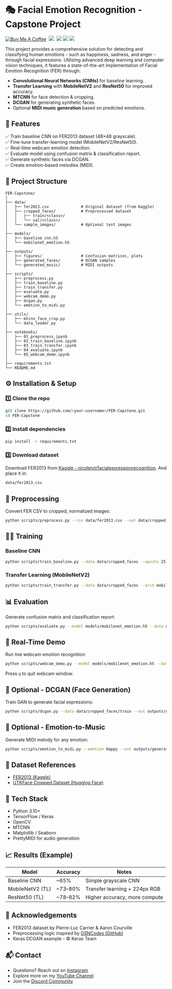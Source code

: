 # 🎭 Facial Emotion Recognition - Capstone Project
[![Buy Me A Coffee](https://img.shields.io/open-vsx/stars/redhat/java?color=D8B024&label=buy%20me%20a%20coffee&style=flat)](https://www.buymeacoffee.com/utsanjan)‎ ‎
[![](https://dcbadge.limes.pink/api/server/uavTPkr?style=flat)](https://discord.gg/ZuuWJm7MR3)‎ ‎ 
[![](https://img.shields.io/github/license/utsanjan/Emotion-Recognition?logoColor=red&style=flat)](https://github.com/utsanjan/Emotion-Recognition/blob/main/LICENSE)‎ ‎
[![](https://img.shields.io/github/languages/count/utsanjan/Emotion-Recognition?style=flat)](https://github.com/utsanjan/Emotion-Recognition/search?l=shell)‎ ‎
[![](https://img.shields.io/github/languages/top/utsanjan/Emotion-Recognition?color=light%20green&style=flat)](https://github.com/utsanjan/Emotion-Recognition)‎ ‎

This project provides a comprehensive solution for detecting and classifying human emotions - such as happiness, sadness, and anger - through facial expressions. Utilizing advanced deep learning and computer vision techniques, it features a state-of-the-art implementation of Facial Emotion Recognition (FER) through:
- **Convolutional Neural Networks (CNNs)** for baseline learning.
- **Transfer Learning** with **MobileNetV2** and **ResNet50** for improved accuracy.
- **MTCNN** for face detection & cropping.
- **DCGAN** for generating synthetic faces.
- Optional **MIDI music generation** based on predicted emotions.

## 🧩 Features
✅ Train baseline CNN on FER2013 dataset (48×48 grayscale).  
✅ Fine-tune transfer-learning model (MobileNetV2/ResNet50).  
✅ Real-time webcam emotion detection.  
✅ Evaluate model using confusion matrix & classification report.  
✅ Generate synthetic faces via DCGAN.  
✅ Create emotion-based melodies (MIDI).

## 📂 Project Structure
```
FER-Capstone/
│
├── data/
│   ├── fer2013.csv              # Original dataset (from Kaggle)
│   ├── cropped_faces/           # Preprocessed dataset
│   │   ├── train/<class>/
│   │   └── val/<class>/
│   └── sample_images/           # Optional test images
│
├── models/
│   ├── baseline_cnn.h5
│   └── mobilenet_emotion.h5
│
├── outputs/
│   ├── figures/                 # Confusion matrices, plots
│   ├── generated_faces/         # DCGAN samples
│   └── generated_music/         # MIDI outputs
│
├── scripts/
│   ├── preprocess.py
│   ├── train_baseline.py
│   ├── train_transfer.py
│   ├── evaluate.py
│   ├── webcam_demo.py
│   ├── dcgan.py
│   └── emotion_to_midi.py
│
├── utils/
│   ├── mtcnn_face_crop.py
│   └── data_loader.py
│
├── notebooks/
│   ├── 01_preprocess.ipynb
│   ├── 02_train_baseline.ipynb
│   ├── 03_train_transfer.ipynb
│   ├── 04_evaluate.ipynb
│   └── 05_webcam_demo.ipynb
│
├── requirements.txt
└── README.md
```

## ⚙️ Installation & Setup

### 1️⃣ Clone the repo
```bash
git clone https://github.com/<your-username>/FER-Capstone.git
cd FER-Capstone
```

### 2️⃣ Install dependencies
```bash
pip install -r requirements.txt
```

### 3️⃣ Download dataset
Download FER2013 from [Kaggle - nicolejyt/facialexpressionrecognition](https://www.kaggle.com/datasets/nicolejyt/facialexpressionrecognition). And place it in:
```bash
data/fer2013.csv
```

## 🧠 Preprocessing
Convert FER CSV to cropped, normalized images:
```bash
python scripts/preprocess.py --csv data/fer2013.csv --out data/cropped_faces --target-size 224 --use-mtcnn
```

## 🏋️‍♂️ Training

### Baseline CNN
```bash
python scripts/train_baseline.py --data data/cropped_faces --epochs 25 --batch 64
```

### Transfer Learning (MobileNetV2)
```bash
python scripts/train_transfer.py --data data/cropped_faces --arch mobilenet --epochs 30 --input-size 224
```

## 📊 Evaluation
Generate confusion matrix and classification report:
```bash
python scripts/evaluate.py --model models/mobilenet_emotion.h5 --data data/cropped_faces/val
```

## 🎥 Real-Time Demo
Run live webcam emotion recognition:
```bash
python scripts/webcam_demo.py --model models/mobilenet_emotion.h5 --data-dir data/cropped_faces --input-size 224
```
Press `q` to quit webcam window.

## 🧬 Optional - DCGAN (Face Generation)
Train GAN to generate facial expressions:
```bash
python scripts/dcgan.py --data data/cropped_faces/train --out outputs/generated_faces --epochs 20000
```

## 🎵 Optional - Emotion-to-Music
Generate MIDI melody for any emotion:
```bash
python scripts/emotion_to_midi.py --emotion Happy --out outputs/generated_music/happy.mid
```

## 🧾 Dataset References
- [FER2013 (Kaggle)](https://www.kaggle.com/datasets/nicolejyt/facialexpressionrecognition)
- [UTKFace Cropped Dataset (Hugging Face)](https://huggingface.co/datasets/UTKFace)

## 🧪 Tech Stack
- Python 3.10+
- TensorFlow / Keras
- OpenCV
- MTCNN
- Matplotlib / Seaborn
- PrettyMIDI for audio generation

## 📈 Results (Example)
| Model              | Accuracy       | Notes                              |
|--------------------|----------------|------------------------------------|
| Baseline CNN       | ~65%           | Simple grayscale CNN               |
| MobileNetV2 (TL)   | ~73–80%        | Transfer learning + 224px RGB      |
| ResNet50 (TL)      | ~78–82%        | Higher accuracy, more compute      |

## 🤝 Acknowledgements
- FER2013 dataset by Pierre-Luc Carrier & Aaron Courville
- Preprocessing logic inspired by [GSNCodes (GitHub)](https://github.com/GSNCodes)
- Keras DCGAN example - © Keras Team

## 📬 Contact
- Questions? Reach out on [Instagram](https://www.instagram.com/utsanjan/)
- Explore more on my [YouTube Channel](https://www.youtube.com/DopeSatan)
- Join the [Discord Community](https://discord.gg/ZuuWJm7MR3)